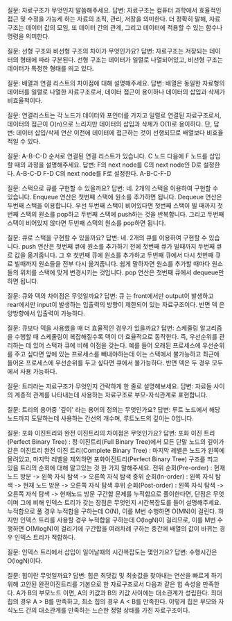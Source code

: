질문: 자료구조가 무엇인지 말씀해주세요.
답변: 자료구조는 컴퓨터 과학에서 효율적인 접근 및 수정을 가능케 하는 자료의 조직, 관리, 저장을 의미한다.
더 정확히 말해, 자료 구조는 데이터 값의 모임, 또 데이터 간의 관계, 그리고 데이터에 적용할 수 있는 함수나 명령을 의미한다.

질문: 선형 구조와 비선형 구조의 차이가 무엇인가요?
답변: 자료구조는 저장되는 데이터의 형태에 따라 구분된다. 선형 구조는 데이터가 일렬로 나열되어있고, 비선형 구조는 데이터가 특정한 형태를 띄고 있다.

질문: 배열과 연결 리스트의 차이점에 대해 설명해주세요.
답변: 배열은 동일한 자료형의 데이터를 일렬로 나열한 자료구조로서, 데이터 접근이 용이하나 데이터의 삽입과 삭제가 비효율적이다.

질문: 연결리스트는 각 노드가 데이터와 포인터를 가지고 일렬로 연결된 자료구조로서, 데이터의 접근이 O(n)으로 느리지만 데이터의 삽입과 삭제가 O(1)로 용이하다. 단, 답변: 데이터 삽입/삭제 연산 이전에 데이터에 접근하는 것이 선행되므로 배열보다 비효율적일 수 있다.

질문: A-B-C-D 순서로 연결된 연결 리스트가 있습니다. C 노드 다음에 F 노드를 삽입할 때의 과정을 설명해주세요.
답변: F의 next node를 C의 next node인 D로 설정한다. A-B-C-D F-D
C의 next node를 F로 설정한다. A-B-C-F-D

질문: 스택으로 큐를 구현할 수 있을까요?
답변: 네. 2개의 스택을 이용하여 구현할 수 있습니다. Enqueue 연산은 첫번째 스택에 원소를 추가하면 됩니다. Dequeue 연산은 두번째 스택을 이용합니다. 우선 두번째 스택이 비어있다면 첫번째 스택이 빌 때까지 첫번째 스택의 원소를 pop하고 두번째 스택에 push하는 것을 반복합니다. 그리고 두번째 스택이 비어있지 않다면 두번째 스택의 원소를 pop하면 됩니다.

질문: 큐로 스택을 구현할 수 있을까요?
답변: 네. 2개의 큐를 이용하여 구현할 수 있습니다. push 연산은 첫번째 큐에 원소를 추가하기 전에 첫번째 큐가 빌때까지 두번째 큐로 값을 옮겨줍니다. 그 후 첫번째 큐에 원소를 추가하고 두번째 큐에서 다시 첫번째 큐로 빌때까지 원소들을 전부 다시 옮겨줍니다. 쉽게 말하자면 원소를 추가할 때마다 원소들의 위치를 스택에 맞게 변경시키는 것입니다. pop 연산은 첫번째 큐에서 dequeue만 하면 됩니다.

질문: 큐와 덱의 차이점은 무엇일까요?
답변: 큐 는 front에서만 output이 발생하고 rear에서만 input이 발생하는 입출력의 방향이 제한되어 있는 자료구조이다. 반면 덱 은 양방향에서 입출력이 가능하다.

질문: 큐보다 덱을 사용했을 때 더 효율적인 경우가 있을까요?
답변: 스케줄링 알고리즘을 수행할 때 스케줄링이 복잡해질수록 덱이 더 효율적으로 동작한다. 즉, 우선순위를 관리하는 데 있어 스택과 큐에 비해 이점을 갖는다.
예를 들어 오래된 프로세스에 우선순위를 주고 싶다면 앞에 있는 프로세스를 빼내야하는데 이는 스택에서 불가능하고 최근에 들어온 프로세스에 우선순위를 두고 싶다면 큐에서 불가능하다. 반면 덱은 두 경우 모두에서 사용 가능하다.

질문: 트리라는 자료구조가 무엇인지 간략하게 한 줄로 설명해보세요.
답변: 자료들 사이의 계층적 관계를 나타내는데 사용하는 자료구조로 부모-자식관계로 표현합니다.

질문: 트리의 용어중 '깊이' 라는 용어의 정의는 무엇인가요?
답변: 루트 노드에서 해당노드까지 도달하는데 사용하는 간선의 개수며, 루트노드의 깊이는 0입니다.

질문: 포화 이진트리와 완전 이진트리의 차이점은 무엇인가요?
답변: 포화 이진 트리(Perfect Binary Tree) : 정 이진트리(Full Binary Tree)에서 모든 단말 노드의 깊이가 같은 이진트리
완전 이진 트리(Complete Binary Tree) : 마지막 레벨은 노드가 왼쪽에 몰려있고, 마지막 레벨을 제외하면 포화이진트리(Perfect Binary Tree) 구조를 띄고 있음
트리의 순회에 대해 알고있는 것 한 가지 말해주세요.
전위 순회(Pre-order) : 현재 노드 방문 -> 왼쪽 자식 탐색 -> 오른쪽 자식 탐색
중위 순회(In-order) : 왼쪽 자식 탐색 -> 현재 노드 방문 -> 오른쪽 자식 탐색
후위 순회(Post-order) : 왼쪽 자식 탐색 -> 오른쪽 자식 탐색 -> 현재노드 방문
구간합 문제를 누적합으로 풀이한다면, 단점은 무엇이며 그에 비해 인덱스 트리가 갖는 장점은 무엇인지 시간복잡도를 들어 설명해주세요.
누적합으로 풀 경우 누적합을 구하는데 O(N), 이를 M번 수행하면 O(MN)이 걸린다. 하지만 인덱스 트리를 사용할 경우 누적합을 구하는데 O(logN)이 걸리므로, 이를 M번 수행하면 O(MlogN)이 걸리기에 구간합을 여러차례 구하는 중간에 배열의 값이 바뀌는 경우 인덱스 트리가 적합하다.

질문: 인덱스 트리에서 삽입이 일어날때의 시간복잡도는 몇인가요?
답변: 수행시간은 O(logN)이다.

질문: 힙이란 무엇일까요?
답변: 힙은 최댓값 및 최솟값을 찾아내는 연산을 빠르게 하기 위해 고안된 완전이진트리를 기본으로 한 자료구조로서 다음과 같은 힙 속성을 만족한다.
A가 B의 부모노드 이면, A의 키값과 B의 키값 사이에는 대소관계가 성립한다. 최대 힙의 경우 A > B를 만족하고,
최소 힙의 경우 A < B를 만족한다.
이렇게 힙은 부모와 자식노드 간의 대소관계를 만족하는 느슨한 정렬 상태를 가진 자료구조이다.